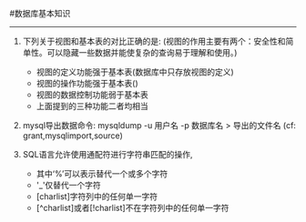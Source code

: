 #数据库基本知识

***

1. 下列关于视图和基本表的对比正确的是: (视图的作用主要有两个：安全性和简单性。可以隐藏一些数据并能使复杂的查询易于理解和使用。)
	- 视图的定义功能强于基本表(数据库中只存放视图的定义)
	- 视图的操作功能强于基本表()
	- 视图的数据控制功能弱于基本表
	- 上面提到的三种功能二者均相当

2. mysql导出数据命令: mysqldump -u 用户名 -p 数据库名 > 导出的文件名 (cf: grant,mysqlimport,source)

3. SQL语言允许使用通配符进行字符串匹配的操作,
	- 其中‘%’可以表示替代一个或多个字符
	- '_'仅替代一个字符
	- [charlist]字符列中的任何单一字符
	- [^charlist]或者[!charlist]不在字符列中的任何单一字符